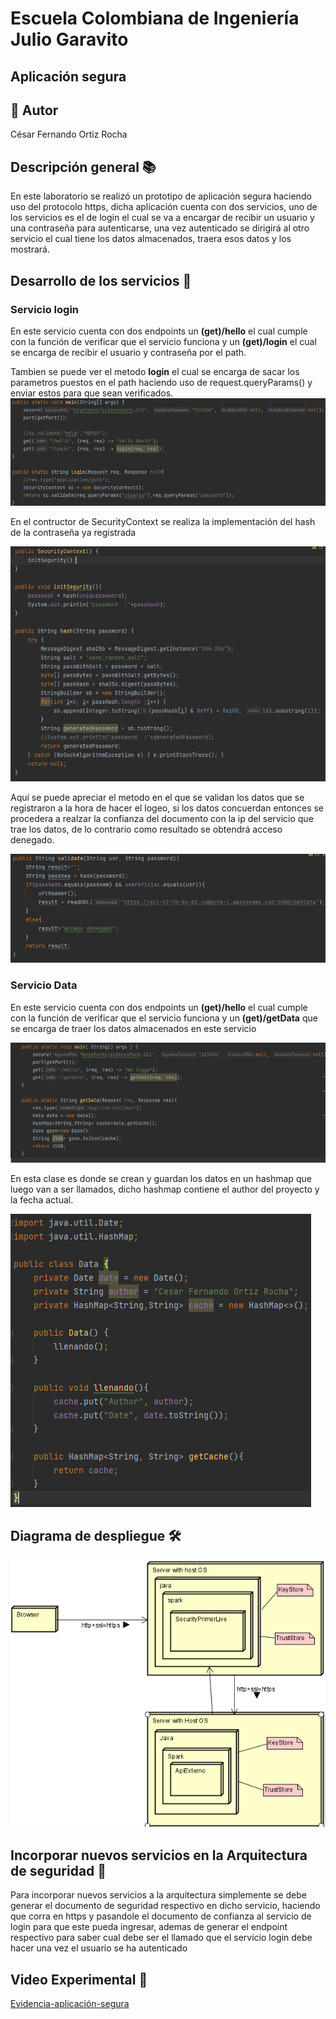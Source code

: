 # Escuela Colombiana de Ingeniería Julio Garavito
## Aplicación segura
## 👤 Autor
César Fernando Ortiz Rocha
## Descripción general 📚

En este laboratorio se realizó un prototipo de aplicación segura haciendo uso del protocolo https, dicha aplicación cuenta con dos servicios, uno de los servicios es el de login el cual se va a encargar de recibir un usuario y una contraseña para autenticarse, una vez autenticado se dirigirá al otro servicio el cual tiene los datos almacenados, traera esos datos y los mostrará.

## Desarrollo de los servicios 📝

### Servicio login

En este servicio cuenta con dos endpoints un **(get)/hello** el cual cumple con la función de verificar que el servicio funciona y un **(get)/login** el cual se encarga de recibir el usuario y contraseña por el path.

Tambien se puede ver el metodo **login** el cual se encarga de sacar los parametros puestos en el path haciendo uso de request.queryParams() y enviar estos para que sean verificados.
![](img/loginmain.PNG)

En el contructor de SecurityContext se realiza la implementación del hash de la contraseña ya registrada

![](img/hash.PNG)

Aquí se puede apreciar el metodo en el que se validan los datos que se registraron a la hora de hacer el logeo, si los datos concuerdan entonces se procedera a realzar la confianza del documento con la ip del servicio que trae los datos, de lo contrario como resultado se obtendrá acceso denegado.

![](img/validate1.PNG)

### Servicio Data

En este servicio cuenta con dos endpoints un **(get)/hello** el cual cumple con la función de verificar que el servicio funciona y un **(get)/getData** que se encarga de traer los datos almacenados en este servicio

![](img/datamain.PNG)

En esta clase es donde se crean y guardan los datos en un hashmap que luego van a ser llamados, dicho hashmap contiene el author del proyecto y la fecha actual.

![](img/dataClass.PNG)

## Diagrama de despliegue 🛠️

![](img/arquitectura.PNG)

## Incorporar nuevos servicios en la Arquitectura de seguridad 🔗

Para incorporar nuevos servicios a la arquitectura simplemente se debe generar el documento de seguridad respectivo en dicho servicio, haciendo que corra en https y pasandole el documento de confianza al servicio de login para que este pueda ingresar, ademas de generar el endpoint respectivo para saber cual debe ser el llamado que el servicio login debe hacer una vez el usuario se ha autenticado

## Video Experimental 🎥

[Evidencia-aplicación-segura](https://youtu.be/RjP5Qzb70xA)
